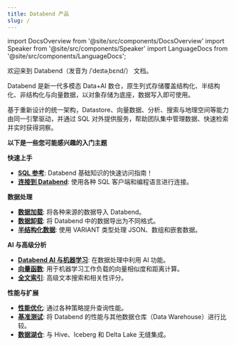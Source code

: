 ```yaml
---
title: Databend 产品
slug: /
---
```


import DocsOverview from '@site/src/components/DocsOverview'
import Speaker from '@site/src/components/Speaker'
import LanguageDocs from '@site/src/components/LanguageDocs';

欢迎来到 Databend（发音为 /ˈdeɪtəˌbɛnd/）<Speaker /> 文档。

Databend 是新一代多模态 Data+AI 数仓，原生列式存储覆盖结构化、半结构化、非结构化与向量数据，以对象存储为底座，数据写入即可使用。

基于重新设计的统一架构，Datastore、向量数据、分析、搜索与地理空间等能力由同一引擎驱动，并通过 SQL 对外提供服务，帮助团队集中管理数据、快速检索并实时获得洞察。

<DocsOverview />

**以下是一些您可能感兴趣的入门主题**

**快速上手**
- **[SQL 参考](/sql)**: Databend 基础知识的快速访问指南！
- **[连接到 Databend](/guides/sql-clients)**: 使用各种 SQL 客户端和编程语言进行连接。

**数据处理**
- **[数据加载](/guides/load-data)**: 将各种来源的数据导入 Databend。
- **[数据卸载](/guides/unload-data)**: 将 Databend 中的数据导出为不同格式。
- **[半结构化数据](/sql/sql-functions/semi-structured-functions)**: 使用 VARIANT 类型处理 JSON、数组和嵌套数据。

**AI 与高级分析**
- **[Databend AI 与机器学习](/guides/ai-functions)**: 在数据处理中利用 AI 功能。
- **[向量函数](/sql/sql-functions/vector-functions)**: 用于机器学习工作负载的向量相似度和距离计算。
- **[全文索引](/guides/performance/fulltext-index)**: 高级文本搜索和相关性评分。

**性能与扩展**
- **[性能优化](/guides/performance)**: 通过各种策略提升查询性能。
- **[基准测试](/guides/benchmark)**: 将 Databend 的性能与其他数据仓库（Data Warehouse）进行比较。
- **[数据湖仓](/sql/sql-reference/table-engines)**: 与 Hive、Iceberg 和 Delta Lake 无缝集成。
